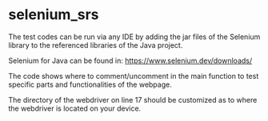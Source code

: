 # selenium_srs

The test codes can be run via any IDE by adding the jar files of the Selenium library to the referenced libraries of the Java project. 

Selenium for Java can be found in: https://www.selenium.dev/downloads/ 

The code shows where to comment/uncomment in the main function to test specific parts and functionalities of the webpage. 

The directory of the webdriver on line 17 should be customized as to where the webdriver is located on your device.
